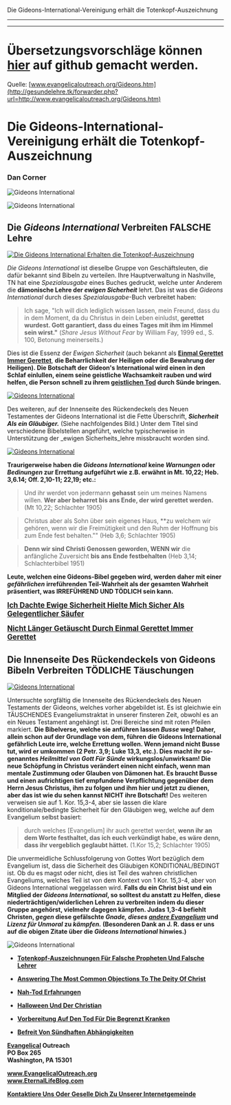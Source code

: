 <!--t Die Gideons-International-Vereinigung erhält die Totenkopf-Auszeichnung (98% übersetzt) t-->
<!--d  d-->

Die Gideons-International-Vereinigung erhält die Totenkopf-Auszeichnung

- - - 
- - -

# Übersetzungsvorschläge können [hier](https://github.com/gesundelehre/gesundelehre_translate/blob/master/content/static/irrlehrer-artikel/totenkopf-auszeichnung-gideons.md) auf github gemacht werden.

Quelle: [www.evangelicaloutreach.org/Gideons.htm](http://gesundelehre.tk/forwarder.php?url=http://www.evangelicaloutreach.org/Gideons.htm)


# Die Gideons-International-Vereinigung erhält die Totenkopf-Auszeichnung

### Dan Corner

![Gideons International](../../files/pictures/evangelical-gideon-international.jpg)

![Gideons International](../../files/pictures/a-colorb.gif)


## Die _Gideons International_ Verbreiten FALSCHE Lehre

[![Die Gideons International Erhalten die Totenkopf-Auszeichnung](../../files/pictures/snc_de.jpg)](http://gesundelehre.tk/forwarder.php?url=http://www.evangelicaloutreach.org/false.htm)

_Die Gideons International_ ist dieselbe Gruppe von Geschäftsleuten, die dafür bekannt sind Bibeln zu verteilen. Ihre Hauptverwaltung in Nashville, TN hat eine _Spezialausgabe_ eines Buches gedruckt, welche unter Anderem die **dämonische Lehre der _ewigen Sicherheit_** lehrt. Das ist was die _Gideons International_ durch dieses _Spezialausgabe_-Buch verbreitet haben:

> Ich sage, "Ich will dich lediglich wissen lassen, mein Freund, dass du in dem Moment, da du Christus in dein Leben einludst, **gerettet wurdest. Gott garantiert, dass du eines Tages mit ihm im Himmel sein wirst."** (_Share Jesus Without Fear_ by William Fay, 1999 ed., S. 100, Betonung meinerseits.)

Dies ist die Essenz der _Ewigen Sicherheit_ (auch bekannt als [**Einmal Gerettet Immer Gerettet**](http://gesundelehre.tk/forwarder.php?url=http://www.evangelicaloutreach.org/eternal-security.html), **die Beharrlichkeit der Heiligen oder die Bewahrung der Heiligen). Die Botschaft der Gideon's International wird einen in den Schlaf einlullen, einem seine geistliche Wachsamkeit rauben und wird helfen, die Person schnell zu ihrem  [geistlichen Tod](http://gesundelehre.tk/forwarder.php?url=http://www.evangelicaloutreach.org/spiritual-death.html) durch Sünde bringen.**

[![Gideons International](../../files/pictures/gideons.jpg)](http://gesundelehre.tk/forwarder.php?url=http://www.evangelicaloutreach.org/bible.html)

Des weiteren, auf der Innenseite des Rückendeckels des Neuen Testamentes der Gideons International ist die Fette Überschrift, _**Sicherheit Als ein Gläubiger.**_ (Siehe nachfolgendes Bild.) Unter dem Titel sind verschiedene Bibelstellen angeführt, welche typischerweise in Unterstützung der _ewigen Sicherheits_lehre missbraucht worden sind.

[![Gideons International](../../files/pictures/gideon-of-the-bible.jpg "Die Gideons International haben ihren Namen von einem Mann, der ein GÖTZENDIENER und ein FALLSTRICK für ganz Israel wurde!")](http://gesundelehre.tk/forwarder.php?url=http://www.evangelicaloutreach.org/tragedies.html)

**Traurigerweise haben die _Gideons International_ keine _Warnungen_ oder _Bedinungen_ zur Errettung aufgeführt wie z.B. erwähnt in Mt. 10,22; Heb. 3,6.14; Off. 2,10-11; 22,19; etc.:**

> Und ihr werdet von jedermann **gehasst** sein um meines Namens willen. **Wer aber beharret bis ans Ende, der wird gerettet werden.** (Mt 10,22; Schlachter 1905)

> Christus aber als Sohn über sein eigenes Haus, **zu welchem wir gehören, wenn wir die Freimütigkeit und den Ruhm der Hoffnung bis zum Ende fest behalten."" (Heb 3,6; Schlachter 1905)

> **Denn wir sind Christi Genossen geworden, WENN wir** die anfängliche Zuversicht **bis ans Ende festbehalten** (Heb 3,14; Schlachterbibel 1951)

**Leute, welchen eine Gideons-Bibel gegeben wird, werden daher mit einer _gefährlichen_ irreführenden Teil-Wahrheit als der gesamten Wahrheit präsentiert, was IRREFÜHREND UND TÖDLICH sein kann.**

<big>**[Ich Dachte Ewige Sicherheit Hielte Mich Sicher Als Gelegentlicher Säufer](http://gesundelehre.tk/forwarder.php?url=http://www.evangelicaloutreach.org/eternal-security-kept-me-safe-as-an-occasional-drunkard.htm)**</big>

<big>**[Nicht Länger Getäuscht Durch Einmal Gerettet Immer Gerettet](http://gesundelehre.tk/forwarder.php?url=http://www.evangelicaloutreach.org/jeff.htm)**</big>


## Die Innenseite Des Rückendeckels von Gideons Bibeln Verbreiten TÖDLICHE Täuschungen

[![Gideons International](../../files/pictures/gideon-bible-easy-believism-eternal-security.jpg "Die Gideon International fördert VERDAMMENSWERTE IRRLEHRE mit ihrer keine Busse, Glaube Allein/Freie Gnade und ewiger Sicherheits-Botschaft.")](http://gesundelehre.tk/forwarder.php?url=http://www.evangelicaloutreach.org/false.htm)

Untersuchte sorgfältig die Innenseite des Rückendeckels des Neuen Testaments der Gideons, welches vorher abgebildet ist. Es ist gleichwie ein TÄUSCHENDES Evangeliumstraktat in unserer finsteren Zeit, obwohl es an ein Neues Testament angehängt ist. Drei Bereiche sind mit roten Pfeilen markiert. **Die Bibelverse, welche sie anführen lassen _Busse_ weg! Daher, allein schon auf der Grundlage von dem, führen die Gideons International gefährlich Leute irre, welche Errettung wollen. Wenn jemand nicht Busse tut, wird er umkommen (2 Petr. 3,9; Luke 13,3, etc.). Dies macht ihr so-genanntes _Heilmittel von Gott Für Sünde_ wirkungslos/unwirksam! Die neue Schöpfung in Christus verändert einen nicht einfach, wenn man mentale Zustimmung oder Glauben von Dämonen hat. Es braucht Busse und einen aufrichtigen tief empfundene Verpflichtung gegenüber dem Herrn Jesus Christus, ihm zu folgen und ihm hier und jetzt zu dienen, aber das ist wie du sehen kannst NICHT ihre Botschaft!** Des weiteren verweisen sie auf 1. Kor. 15,3-4, aber sie lassen die klare konditionale/bedingte Sicherheit für den Gläubigen weg, welche auf dem Evangelium selbst basiert: <!-- ev. anders übersetzen? -->

> durch welches [Evangelium] ihr auch gerettet werdet, **wenn ihr an dem Worte festhaltet, das ich euch verkündigt habe, es wäre denn, dass ihr vergeblich geglaubt hättet.** (1.Kor 15,2; Schlachter 1905)

Die unvermeidliche Schlussfolgerung von Gottes Wort bezüglich dem Evangelium ist, dass die Sicherheit des Gläubigen KONDITIONAL/BEDINGT ist. Ob du es magst oder nicht, dies ist Teil des wahren christlichen Evangeliums, welches Teil ist von dem Kontext von 1 Kor. 15,3-4, aber von Gideons International weggelassen wird. **Falls du ein Christ bist und ein Mitglied der _Gideons International_, so solltest du anstatt zu Helfen, diese niederträchtigen/widerlichen Lehren zu verbreiten indem du dieser Gruppe angehörst, vielmehr dagegen kämpfen. Judas 1,3-4 befiehlt Christen, _gegen_ diese gefälschte _Gnade, dieses [andere Evangelium](http://gesundelehre.tk/forwarder.php?url=http://www.evangelicaloutreach.org/anothergospel.html)_ und _Lizenz für Unmoral_ zu _kämpfen._ (Besonderen Dank an J. R. dass er uns auf die obigen Zitate über die _Gideons International_ hinwies.)**

![Gideons International](../../files/pictures/a-colorb.gif)

- [**Totenkopf-Auszeichnungen Für Falsche Propheten Und Falsche Lehrer**](http://gesundelehre.tk/forwarder.php?url=http://www.evangelicaloutreach.org/Skull_And_Crossbones.html)

- [**Answering The Most Common Objections To The Deity Of Christ**](http://gesundelehre.tk/forwarder.php?url=http://www.evangelicaloutreach.org/deity-of-Christ.html)

- [**Nah-Tod Erfahrungen**](http://gesundelehre.tk/forwarder.php?url=http://www.evangelicaloutreach.org/nde.html)

- [**Halloween Und Der Christian**](http://gesundelehre.tk/forwarder.php?url=http://www.evangelicaloutreach.org/Halloween.html)

- [**Vorbereitung Auf Den Tod Für Die Begrenzt Kranken**](http://gesundelehre.tk/forwarder.php?url=http://www.evangelicaloutreach.org/prepare-for-death.html)

- [**Befreit Von Sündhaften Abhängigkeiten**](http://gesundelehre.tk/forwarder.php?url=http://www.evangelicaloutreach.org/romans6.html)

**[Evangelical](http://gesundelehre.tk/forwarder.php?url=http://www.evangelicaloutreach.org/index.html) Outreach**  
**PO Box 265**  
**Washington, PA 15301**

**www.EvangelicalOutreach.org**  
**www.EternalLifeBlog.com**

**[Kontaktiere Uns Oder Geselle Dich Zu Unserer Internetgemeinde](http://gesundelehre.tk/forwarder.php?url=http://www.evangelicaloutreach.org/contact.html)**